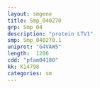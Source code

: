 ```yaml
---
layout: smgene
title: Smp_040270
grp: Smp_04
description: "protein LTV1"
smp: Smp_040270.1
uniprot: "G4VAW5"
length:  1206
cdd: "pfam04180"
kk: K14798
categories: sm
---
```

